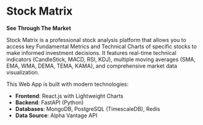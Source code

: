 # Stock Matrix

**See Through The Market**

Stock Matrix is a professional stock analysis platform that allows you to access key Fundamental Metrics and Technical Charts of specific stocks to make informed investment decisions. It features real-time technical indicators (CandleStick, MACD, RSI, KDJ), multiple moving averages (SMA, EMA, WMA, DEMA, TEMA, KAMA), and comprehensive market data visualization.

This Web App is built with modern technologies:
- **Frontend**: React.js with Lightweight Charts
- **Backend**: FastAPI (Python)
- **Databases**: MongoDB, PostgreSQL (TimescaleDB), Redis
- **Data Source**: Alpha Vantage API
